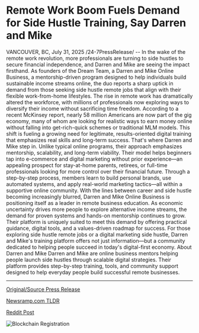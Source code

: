 # Remote Work Boom Fuels Demand for Side Hustle Training, Say Darren and Mike

VANCOUVER, BC, July 31, 2025 /24-7PressRelease/ -- In the wake of the remote work revolution, more professionals are turning to side hustles to secure financial independence, and Darren and Mike are seeing the impact firsthand.  As founders of the Dream Team, a Darren and Mike Online Business, a mentorship-driven program designed to help individuals build sustainable income streams online, the duo reports a sharp uptick in demand from those seeking side hustle remote jobs that align with their flexible work-from-home lifestyles.  The rise in remote work has dramatically altered the workforce, with millions of professionals now exploring ways to diversify their income without sacrificing time freedom. According to a recent McKinsey report, nearly 58 million Americans are now part of the gig economy, many of whom are looking for realistic ways to earn money online without falling into get-rich-quick schemes or traditional MLM models. This shift is fueling a growing need for legitimate, results-oriented digital training that emphasizes real skills and long-term success.  That's where Darren and Mike step in. Unlike typical online programs, their approach emphasizes mentorship, scalability, and long-term viability. Their model helps beginners tap into e-commerce and digital marketing without prior experience—an appealing prospect for stay-at-home parents, retirees, or full-time professionals looking for more control over their financial future. Through a step-by-step process, members learn to build personal brands, use automated systems, and apply real-world marketing tactics—all within a supportive online community.  With the lines between career and side hustle becoming increasingly blurred, Darren and Mike Online Business is positioning itself as a leader in remote business education. As economic uncertainty drives more people to explore alternative income streams, the demand for proven systems and hands-on mentorship continues to grow. Their platform is uniquely suited to meet this demand by offering practical guidance, digital tools, and a values-driven roadmap for success.  For those exploring side hustle remote jobs or a digital marketing side hustle, Darren and Mike's training platform offers not just information—but a community dedicated to helping people succeed in today's digital-first economy.  About Darren and Mike Darren and Mike are online business mentors helping people launch side hustles through scalable digital strategies. Their platform provides step-by-step training, tools, and community support designed to help everyday people build successful remote businesses. 

---

[Original/Source Press Release](https://www.24-7pressrelease.com/press-release/525404/remote-work-boom-fuels-demand-for-side-hustle-training-say-darren-and-mike)
                    

[Newsramp.com TLDR](https://newsramp.com/curated-news/dream-team-empowers-remote-workers-with-side-hustle-success/3009bae35694c679c927757d6709af9f) 

 



[Reddit Post](https://www.reddit.com/r/BlockchainWeb3New/comments/1mdv1pr/dream_team_empowers_remote_workers_with_side/) 



![Blockchain Registration](https://cdn.newsramp.app/24-7PressRelease/qrcode/257/31/glowquVV.webp)